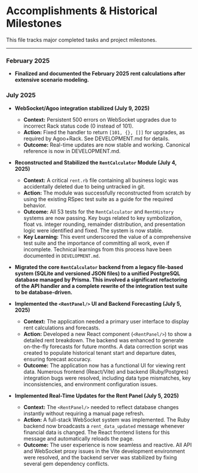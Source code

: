# Accomplishments & Historical Milestones

This file tracks major completed tasks and project milestones.

---

### February 2025

*   **Finalized and documented the February 2025 rent calculations after extensive scenario modeling.**

### July 2025

*   **WebSocket/Agoo integration stabilized (July 9, 2025)**
    *   **Context:** Persistent 500 errors on WebSocket upgrades due to incorrect Rack status code (0 instead of 101).
    *   **Action:** Fixed the handler to return `[101, {}, []]` for upgrades, as required by Agoo+Rack. See DEVELOPMENT.md for details.
    *   **Outcome:** Real-time updates are now stable and working. Canonical reference is now in DEVELOPMENT.md.

*   **Reconstructed and Stabilized the `RentCalculator` Module (July 4, 2025)**
    *   **Context:** A critical `rent.rb` file containing all business logic was accidentally deleted due to being untracked in git.
    *   **Action:** The module was successfully reconstructed from scratch by using the existing RSpec test suite as a guide for the required behavior.
    - **Outcome:** All 53 tests for the `RentCalculator` and `RentHistory` systems are now passing. Key bugs related to key symbolization, float vs. integer rounding, remainder distribution, and presentation logic were identified and fixed. The system is now stable.
    *   **Key Learning:** This event underscored the value of a comprehensive test suite and the importance of committing all work, even if incomplete. Technical learnings from this process have been documented in `DEVELOPMENT.md`.

*   **Migrated the core `RentCalculator` backend from a legacy file-based system (SQLite and versioned JSON files) to a unified PostgreSQL database managed by Prisma. This involved a significant refactoring of the API handler and a complete rewrite of the integration test suite to be database-driven.**

*   **Implemented the `<RentPanel/>` UI and Backend Forecasting (July 5, 2025)**
    *   **Context:** The application needed a primary user interface to display rent calculations and forecasts.
    *   **Action:** Developed a new React component (`<RentPanel/>`) to show a detailed rent breakdown. The backend was enhanced to generate on-the-fly forecasts for future months. A data correction script was created to populate historical tenant start and departure dates, ensuring forecast accuracy.
    *   **Outcome:** The application now has a functional UI for viewing rent data. Numerous frontend (React/Vite) and backend (Ruby/Postgres) integration bugs were resolved, including data type mismatches, key inconsistencies, and environment configuration issues. 

*   **Implemented Real-Time Updates for the Rent Panel (July 5, 2025)**
    *   **Context:** The `<RentPanel/>` needed to reflect database changes instantly without requiring a manual page refresh.
    *   **Action:** A full-stack WebSocket system was implemented. The Ruby backend now broadcasts a `rent_data_updated` message whenever financial data is changed. The React frontend listens for this message and automatically reloads the page.
    *   **Outcome:** The user experience is now seamless and reactive. All API and WebSocket proxy issues in the Vite development environment were resolved, and the backend server was stabilized by fixing several gem dependency conflicts. 